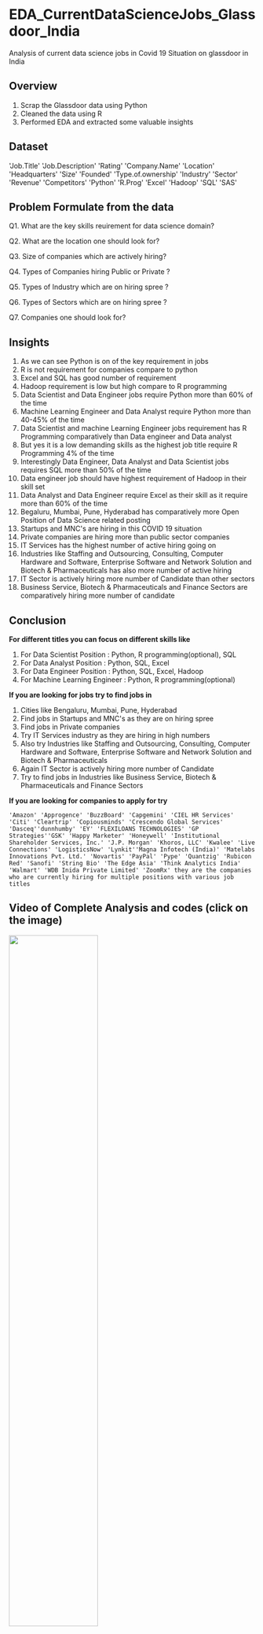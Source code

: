 # EDA_CurrentDataScienceJobs_Glassdoor_India
Analysis of current data science jobs in Covid 19 Situation on glassdoor in India

## Overview
1. Scrap the Glassdoor data using Python
2. Cleaned the data using R
3. Performed EDA and extracted some valuable insights

## Dataset 

'Job.Title'  'Job.Description' 'Rating' 'Company.Name' 'Location' 'Headquarters' 'Size' 'Founded' 'Type.of.ownership' 'Industry' 'Sector' 'Revenue' 'Competitors' 'Python' 'R.Prog' 'Excel' 'Hadoop' 'SQL' 'SAS'

## Problem Formulate from the data
Q1. What are the key skills reuirement for data science domain?

Q2. What are the location one should look for?

Q3. Size of companies which are actively hiring?

Q4. Types of Companies hiring Public or Private ?

Q5. Types of Industry which are on hiring spree ?

Q6. Types of Sectors which are on hiring spree ?

Q7. Companies one should look for?

## Insights
1. As we can see Python is on of the key requirement in jobs
2. R is not requirement for companies compare to python
3. Excel and SQL has good number of requirement
4. Hadoop requirement is low but high compare to R programming
5. Data Scientist and Data Engineer jobs require Python more than 60% of the time 
6. Machine Learning Engineer and Data Analyst require Python more than 40-45% of the time 
7. Data Scientist and machine Learning Engineer jobs requirement has R Programming comparatively than Data engineer and Data analyst
8. But yes it is a low demanding skills as the highest job title require R Programming 4% of the time
9. Interestingly Data Engineer, Data Analyst and Data Scientist jobs requires SQL more than 50% of the time
10. Data engineer job should have highest requirement of Hadoop in their skill set
11. Data Analyst and Data Engineer require Excel as their skill as it require more than 60% of the time
12. Begaluru, Mumbai, Pune, Hyderabad has comparatively more Open Position of Data Science related posting 
13. Startups and MNC's are hiring in this COVID 19 situation
14. Private companies are hiring more than public sector companies
15. IT Services has the highest number of active hiring going on
16. Industries like Staffing and Outsourcing, Consulting, Computer Hardware and Software, Enterprise Software and   Network Solution and Biotech & Pharmaceuticals has also more number of active hiring
17. IT Sector is actively hiring more number of Candidate than other sectors
18. Business Service, Biotech & Pharmaceuticals and Finance Sectors are comparatively hiring more number of candidate 

## Conclusion
**For different titles you can focus on different skills like**

  1. For Data Scientist Position : Python, R programming(optional), SQL
  2. For Data Analyst Position : Python, SQL, Excel
  3. For Data Engineer Position : Python, SQL, Excel, Hadoop
  4. For Machine Learning Engineer : Python, R programming(optional)
  
**If you are looking for jobs try to find jobs in**
  1. Cities like Bengaluru, Mumbai, Pune, Hyderabad
  2. Find jobs in Startups and MNC's as they are on hiring spree
  3. Find jobs in Private companies
  4. Try IT Services industry as they are hiring in high numbers
  5. Also try Industries like Staffing and Outsourcing, Consulting, Computer Hardware and Software, Enterprise Software        and Network Solution and Biotech & Pharmaceuticals
  6. Again IT Sector is actively hiring more number of Candidate
  7. Try to find jobs in Industries like Business Service, Biotech & Pharmaceuticals and Finance Sectors
  
 **If you are looking for companies to apply for try**

    'Amazon' 'Approgence' 'BuzzBoard' 'Capgemini' 'CIEL HR Services' 'Citi' 'Cleartrip' 'Copiousminds' 'Crescendo Global Services' 'Dasceq''dunnhumby' 'EY' 'FLEXILOANS TECHNOLOGIES' 'GP Strategies''GSK' 'Happy Marketer' 'Honeywell' 'Institutional Shareholder Services, Inc.' 'J.P. Morgan' 'Khoros, LLC' 'Kwalee' 'Live Connections' 'LogisticsNow' 'Lynkit''Magna Infotech (India)' 'Matelabs Innovations Pvt. Ltd.' 'Novartis' 'PayPal' 'Pype' 'Quantzig' 'Rubicon Red' 'Sanofi' 'String Bio' 'The Edge Asia' 'Think Analytics India' 'Walmart' 'WDB Inida Private Limited' 'ZoomRx' they are the companies who are currently hiring for multiple positions with various job titles
    
## Video of Complete Analysis and codes (click on the image)

[<img src="https://img.youtube.com/vi/dGfdbJ1gTgQ/maxresdefault.jpg" width="60%">](https://youtu.be/dGfdbJ1gTgQ)

